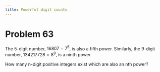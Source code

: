 ```yaml
---
title: Powerful digit counts
---
```

# Problem 63

The 5-digit number, $16807=7^5$, is also a fifth power. Similarly, the 9-digit number, $134217728=8^9$, is a ninth power.

How many n-digit positive integers exist which are also an nth power?
